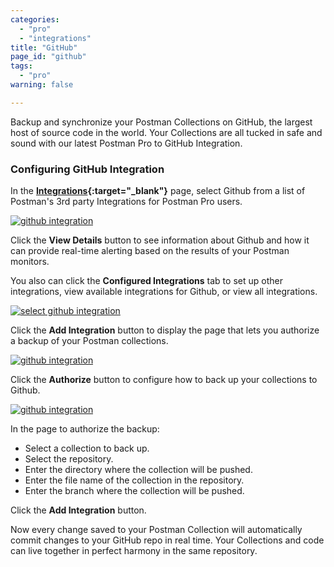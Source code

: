 ```yaml
---
categories:
  - "pro"
  - "integrations"
title: "GitHub"
page_id: "github"
tags: 
  - "pro"
warning: false

---
```


Backup and synchronize your Postman Collections on GitHub, the largest host of source code in the world. Your Collections are all tucked in safe and sound with our latest Postman Pro to GitHub Integration.

### Configuring GitHub Integration

In the **[Integrations](https://app.getpostman.com/dashboard/integrations){:target="_blank"}** page, select Github from a list of Postman's 3rd party Integrations for Postman Pro users.

[![github integration](https://s3.amazonaws.com/postman-static-getpostman-com/postman-docs/integrations-github1.png)](https://s3.amazonaws.com/postman-static-getpostman-com/postman-docs/integrations-github1.png)

Click the **View Details** button to see information about Github and how it can provide real-time alerting based on the results of your Postman monitors. 

You also can click the **Configured Integrations** tab to set up other integrations, view available integrations for Github, or view all integrations.



[![select github integration](https://s3.amazonaws.com/postman-static-getpostman-com/postman-docs/integrations-github-configIntegrations.png)](https://s3.amazonaws.com/postman-static-getpostman-com/postman-docs/integrations-github-configIntegrations.png)

Click the **Add Integration** button to display the page that lets you authorize a backup of your Postman collections.

[![github integration](https://s3.amazonaws.com/postman-static-getpostman-com/postman-docs/integrations-github-backup.png)](https://s3.amazonaws.com/postman-static-getpostman-com/postman-docs/integrations-github-backup.png)

Click the **Authorize** button to configure how to back up your collections to Github.

[![github integration](https://s3.amazonaws.com/postman-static-getpostman-com/postman-docs/integrations-github-authorized1.png)](https://s3.amazonaws.com/postman-static-getpostman-com/postman-docs/integrations-github-authorized1.png)


In the page to authorize the backup:

* Select a collection to back up.
* Select the repository.
* Enter the directory where the collection will be pushed.
* Enter the file name of the collection in the repository.
* Enter the branch where the collection will be pushed.


Click the **Add Integration** button.

Now every change saved to your Postman Collection will automatically commit changes to your GitHub repo in real time.  Your Collections and code can live together in perfect harmony in the same repository.








